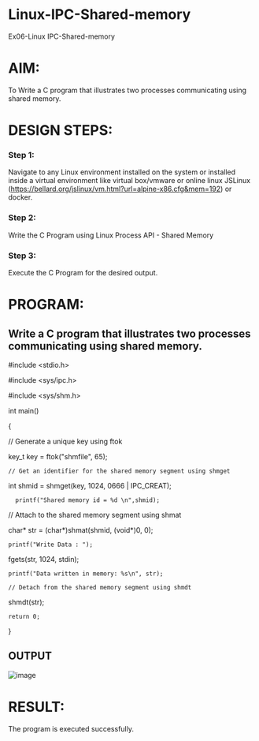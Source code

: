 # Linux-IPC-Shared-memory
Ex06-Linux IPC-Shared-memory

# AIM:
To Write a C program that illustrates two processes communicating using shared memory.

# DESIGN STEPS:

### Step 1:

Navigate to any Linux environment installed on the system or installed inside a virtual environment like virtual box/vmware or online linux JSLinux (https://bellard.org/jslinux/vm.html?url=alpine-x86.cfg&mem=192) or docker.

### Step 2:

Write the C Program using Linux Process API - Shared Memory

### Step 3:

Execute the C Program for the desired output. 

# PROGRAM:

## Write a C program that illustrates two processes communicating using shared memory.

#include <stdio.h>

#include <sys/ipc.h>

#include <sys/shm.h>

int main()

{
	
 // Generate a unique key using ftok
	
 key_t key = ftok("shmfile", 65);

	// Get an identifier for the shared memory segment using shmget
	
 int shmid = shmget(key, 1024, 0666 | IPC_CREAT);
 
      printf("Shared memory id = %d \n",shmid);

// Attach to the shared memory segment using shmat
	
 char* str = (char*)shmat(shmid, (void*)0, 0);
	
    printf("Write Data : ");
	
 fgets(str, 1024, stdin);

	printf("Data written in memory: %s\n", str);

	// Detach from the shared memory segment using shmdt
	
 shmdt(str);

	return 0;

}



## OUTPUT

![image](https://github.com/sanjeevrajshanmugam/Linux-IPC-Shared-memory/assets/151383137/bfd2d074-4a73-4537-973c-f43e407c05af)



# RESULT:
The program is executed successfully.
